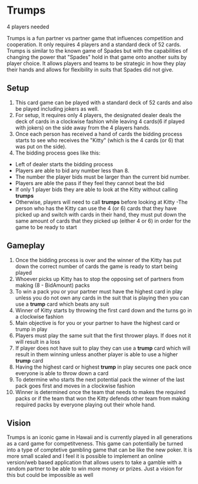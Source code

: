 # Trumps
4 players needed

Trumps is a fun partner vs partner game that influences competition and cooperation. It only requires 4 players and a standard deck of 52 cards. Trumps is similar to the known game of Spades but with the capabilities of changing the power that "Spades" hold in that game onto another suits by player choice. It allows players and teams to be strategic in how they play their hands and allows for flexibility in suits that Spades did not give.

## Setup

1. This card game can be played with a standard deck of 52 cards and also be played including jokers as well.
2. For setup, It requires only 4 players, the designated dealer deals the deck of cards in a clockwise fashion while leaving 4 cards(6 if played with jokers) on the side away from the 4 players hands.
3. Once each person has received a hand of cards the bidding process starts to see who receives the "Kitty" (which is the 4 cards (or 6) that was put on the side). 
5. The bidding process goes like this:
- Left of dealer starts the bidding process
- Players are able to bid any number less than 8.
- The number the player bids must be larger than the current bid number.
- Players are able the pass if they feel they cannot beat the bid
- If only 1 player bids they are able to look at the Kitty without calling **trumps**
- Otherwise, players will need to call **trumps** before looking at Kitty
-The person who has the Kitty can use the 4 (or 6) cards that they have picked up and switch with cards in their hand, they must put down the same amount of cards that they picked up (either 4 or 6) in order for the game to be ready to start

## Gameplay

1. Once the bidding process is over and the winner of the Kitty has put down the correct number of cards the game is ready to start being played
2. Whoever picks up Kitty has to stop the opposing set of partners from making (8 - BidAmount) packs
3. To win a pack you or your partner must have the highest card in play unless you do not own any cards in the suit that is playing then you can use a **trump** card which beats any suit
4. Winner of Kitty starts by throwing the first card down and the turns go in a clockwise fashion
5. Main objective is for you or your partner to have the highest card or trump in play
6. Players must play the same suit that the first thrower plays. If does not it will result in a loss
7. If player does not have suit to play they can use a **trump** card which will result in them winning unless another player is able to use a higher **trump** card
8. Having the highest card or highest **trump** in play secures one pack once everyone is able to throw down a card
9. To determine who starts the next potential pack the winner of the last pack goes first and moves in a clockwise fashion
10. Winner is determined once the team that needs to makes the required packs or if the team that won the Kitty defends other team from making required packs by everyone playing out their whole hand. 

## Vision
Trumps is an iconic game in Hawaii and is currently played in all generations as a card game for competitveness. This game can potentially be turned into a type of comptetive gambling game that can be like the new poker. It is more small scaled and I feel it is possible to implement an online version/web based application that allows users to take a gamble with a random partner to be able to win more money or prizes. Just a vision for this but could be impossible as well 
